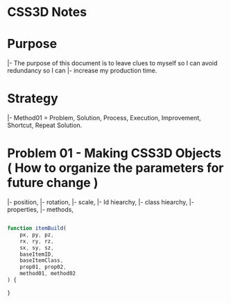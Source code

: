 # CSS3D Notes

# Purpose
|- The purpose of this document is to leave clues to myself so I can avoid redundancy so I can
|- increase my production time. 

# Strategy
|- Method01 = Problem, Solution, Process, Execution, Improvement, Shortcut, Repeat Solution.


# Problem 01 - Making CSS3D Objects ( How to organize the parameters for future change )
|- position,
|- rotation,
|- scale, 
|- Id hiearchy,
|- class hiearchy,
|- properties, 
|- methods,



``` js

function itemBuild(
    px, py, pz,
    rx, ry, rz,
    sx, sy, sz,
    baseItemID, 
    baseItemClass,
    prop01, prop02,
    method01, method02
) {
    
}


```